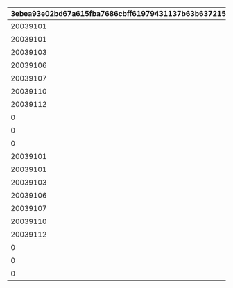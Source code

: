 |3ebea93e02bd67a615fba7686cbff61979431137b63b637215d888947b04ec54|d091f2e78369e841d9794ef6ff2e86ae6b8b3822734a6a971d9c2a435c0cc52d|c83f19fad7807adaf983c8f4a9ad18c242468ce1dcbd5ded77131cf1744eaf18|14b6c8b89e05a5fadd9079d0958594569dc659dadb82f3463c37ecb31c627a4b|d913bece58e9915d7e47cadf7902ad9a977cbd217b63a556a8c6a9229e363a9c|9d5ab2d189c90644097fb38e1c10b859461dbfaf147b054a4bc78b81c2fde76c|ce4359d3b0785edf136b3f5807de52d98a154f6f165aa2530d84c31c44eb3003|
| --- | --- | --- | --- | --- | --- | --- |
|20039101|0|絵日記その1|0|0|1007001|10070|
|20039101|0|絵日記その2|0|1007001|1007002|10070|
|20039103|0|絵日記その3|0|1007002|1007003|10070|
|20039106|0|絵日記その4|0|1007003|1007004|10070|
|20039107|0|絵日記その5|0|1007004|1007005|10070|
|20039110|0|絵日記その6|0|1007005|1007006|10070|
|20039112|0|絵日記その7|0|1007006|1007007|10070|
|0|0|絵日記その8|2003901|1007007|1007008|10070|
|0|0|エリコの絵日記|2003901|1007007|1007009|10070|
|0|0|シズルの絵日記|2003901|1007007|1007010|10070|
|20039101|2021/07/14 21:00:00|絵日記その1(添削)|0|0|1007011|10070|
|20039101|2021/07/14 21:00:00|絵日記その2(添削)|0|0|1007012|10070|
|20039103|2021/07/14 21:00:00|絵日記その3(添削)|0|0|1007013|10070|
|20039106|2021/07/14 21:00:00|絵日記その4(添削)|0|0|1007014|10070|
|20039107|2021/07/14 21:00:00|絵日記その5(添削)|0|0|1007015|10070|
|20039110|2021/07/14 21:00:00|絵日記その6(添削)|0|0|1007016|10070|
|20039112|2021/07/14 21:00:00|絵日記その7(添削)|0|0|1007017|10070|
|0|2021/07/14 21:00:00|絵日記その8(添削)|2003901|0|1007018|10070|
|0|2021/07/14 21:00:00|エリコの絵日記(添削)|2003901|0|1007019|10070|
|0|2021/07/14 21:00:00|シズルの絵日記(添削)|2003901|0|1007020|10070|